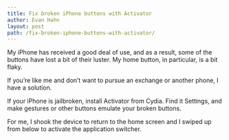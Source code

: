 ```yaml
---
title: Fix broken iPhone buttons with Activator
author: Evan Hahn
layout: post
path: /fix-broken-iphone-buttons-with-activator/
---
```


My iPhone has received a good deal of use, and as a result, some of the buttons have lost a bit of their luster. My home button, in particular, is a bit flaky.

If you’re like me and don’t want to pursue an exchange or another phone, I have a solution.

If your iPhone is jailbroken, install Activator from Cydia. Find it Settings, and make gestures or other buttons emulate your broken buttons.

For me, I shook the device to return to the home screen and I swiped up from below to activate the application switcher.
